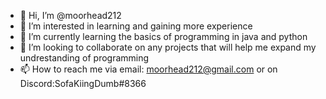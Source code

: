 - 👋 Hi, I’m @moorhead212
- 👀 I’m interested in learning and gaining more experience
- 🌱 I’m currently learning the basics of programming in java and python
- 💞️ I’m looking to collaborate on any projects that will help me expand my undrestanding of programming
- 📫 How to reach me via email: moorhead212@gmail.com or on Discord:SofaKiingDumb#8366

<!---
moorhead212/moorhead212 is a ✨ special ✨ repository because its `README.md` (this file) appears on your GitHub profile.
You can click the Preview link to take a look at your changes.
--->

